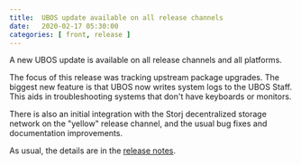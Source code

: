 ```yaml
---
title:  UBOS update available on all release channels
date:   2020-02-17 05:30:00
categories: [ front, release ]
---
```


A new UBOS update is available on all release channels and all platforms.

The focus of this release was tracking upstream package upgrades. The biggest
new feature is that UBOS now writes system logs to the UBOS Staff.
This aids in troubleshooting systems that don't have keyboards or monitors.

There is also an initial integration with the Storj decentralized storage network
on the "yellow" release channel, and the usual bug fixes and documentation improvements.

As usual, the details are in the
[release notes](/docs/releases/2020-02-17/release-notes/).
